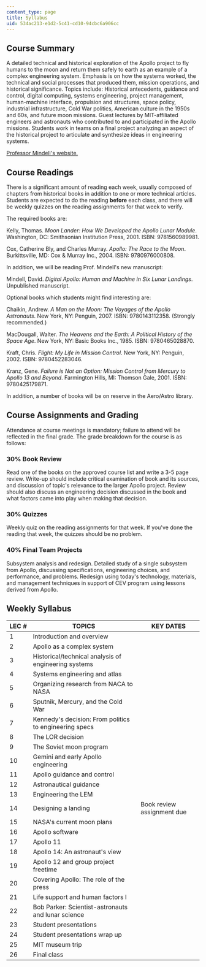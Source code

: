 ```yaml
---
content_type: page
title: Syllabus
uid: 534ac213-e1d2-5c41-cd10-94cbc6a906cc
---
```


Course Summary
--------------

A detailed technical and historical exploration of the Apollo project to fly humans to the moon and return them safely to earth as an example of a complex engineering system. Emphasis is on how the systems worked, the technical and social processes that produced them, mission operations, and historical significance. Topics include: Historical antecedents, guidance and control, digital computing, systems engineering, project management, human-machine interface, propulsion and structures, space policy, industrial infrastructure, Cold War politics, American culture in the 1950s and 60s, and future moon missions. Guest lectures by MIT-affiliated engineers and astronauts who contributed to and participated in the Apollo missions. Students work in teams on a final project analyzing an aspect of the historical project to articulate and synthesize ideas in engineering systems.

[Professor Mindell's website.](http://web.mit.edu/mindell/www/)

Course Readings
---------------

There is a significant amount of reading each week, usually composed of chapters from historical books in addition to one or more technical articles. Students are expected to do the reading **before** each class, and there will be weekly quizzes on the reading assignments for that week to verify.

The required books are:

Kelly, Thomas. _Moon Lander: How We Developed the Apollo Lunar Module_. Washington, DC: Smithsonian Institution Press, 2001. ISBN: 9781560989981.

Cox, Catherine Bly, and Charles Murray. _Apollo: The Race to the Moon_. Burkittsville, MD: Cox & Murray Inc., 2004. ISBN: 9780976000808.

In addition, we will be reading Prof. Mindell's new manuscript:

Mindell, David. _Digital Apollo: Human and Machine in Six Lunar Landings_. Unpublished manuscript.

Optional books which students might find interesting are:

Chaikin, Andrew. _A Man on the Moon: The Voyages of the Apollo Astronauts_. New York, NY: Penguin, 2007. ISBN: 9780143112358. (Strongly recommended.)

MacDougall, Walter. _The Heavens and the Earth: A Political History of the Space Age_. New York, NY: Basic Books Inc., 1985. ISBN: 9780465028870.

Kraft, Chris. _Flight: My Life in Mission Control_. New York, NY: Penguin, 2002. ISBN: 9780452283046.

Kranz, Gene. _Failure is Not an Option: Mission Control from Mercury to Apollo 13 and Beyond_. Farmington Hills, MI: Thomson Gale, 2001. ISBN: 9780425179871.

In addition, a number of books will be on reserve in the Aero/Astro library.

Course Assignments and Grading
------------------------------

Attendance at course meetings is mandatory; failure to attend will be reflected in the final grade. The grade breakdown for the course is as follows:

### 30% Book Review

Read one of the books on the approved course list and write a 3-5 page review. Write-up should include critical examination of book and its sources, and discussion of topic's relevance to the larger Apollo project. Review should also discuss an engineering decision discussed in the book and what factors came into play when making that decision.

### 30% Quizzes

Weekly quiz on the reading assignments for that week. If you've done the reading that week, the quizzes should be no problem.

### 40% Final Team Projects

Subsystem analysis and redesign. Detailed study of a single subsystem from Apollo, discussing specifications, engineering choices, and performance, and problems. Redesign using today's technology, materials, and management techniques in support of CEV program using lessons derived from Apollo.

Weekly Syllabus
---------------

| LEC # | TOPICS | KEY DATES |
| --- | --- | --- |
| 1 | Introduction and overview | &nbsp; |
| 2 | Apollo as a complex system | &nbsp; |
| 3 | Historical/technical analysis of engineering systems | &nbsp; |
| 4 | Systems engineering and atlas | &nbsp; |
| 5 | Organizing research from NACA to NASA | &nbsp; |
| 6 | Sputnik, Mercury, and the Cold War | &nbsp; |
| 7 | Kennedy's decision: From politics to engineering specs | &nbsp; |
| 8 | The LOR decision | &nbsp; |
| 9 | The Soviet moon program | &nbsp; |
| 10 | Gemini and early Apollo engineering | &nbsp; |
| 11 | Apollo guidance and control | &nbsp; |
| 12 | Astronautical guidance | &nbsp; |
| 13 | Engineering the LEM | &nbsp; |
| 14 | Designing a landing | Book review assignment due |
| 15 | NASA's current moon plans | &nbsp; |
| 16 | Apollo software | &nbsp; |
| 17 | Apollo 11 | &nbsp; |
| 18 | Apollo 14: An astronaut's view | &nbsp; |
| 19 | Apollo 12 and group project freetime | &nbsp; |
| 20 | Covering Apollo: The role of the press | &nbsp; |
| 21 | Life support and human factors I | &nbsp; |
| 22 | Bob Parker: Scientist-astronauts and lunar science | &nbsp; |
| 23 | Student presentations | &nbsp; |
| 24 | Student presentations wrap up | &nbsp; |
| 25 | MIT museum trip | &nbsp; |
| 26 | Final class |